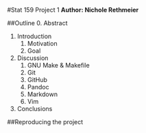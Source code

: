 #Stat 159 Project 1 
**Author: Nichole Rethmeier**

##Outline 
0. Abstract 
1. Introduction
    1. Motivation
    2. Goal
2. Discussion
    1. GNU Make & Makefile 
    2. Git 
    4. GitHub
    5. Pandoc 
    6. Markdown 
    7. Vim 
3. Conclusions 

##Reproducing the project
